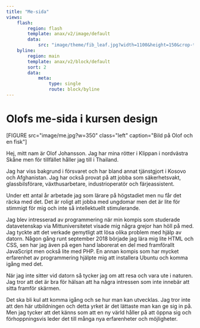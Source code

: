 ```yaml
---
title: "Me-sida"
views:
    flash:
        region: flash
        template: anax/v2/image/default
        data:
            src: "image/theme/fib_leaf.jpg?width=1100&height=150&crop-to-fit&area=0,0,30,0"
    byline:
        region: main
        template: anax/v2/block/default
        sort: 2
        data:
            meta:
                type: single
                route: block/byline
---
```

Olofs me-sida i kursen design
=========================

[FIGURE src="image/me.jpg?w=350" class="left" caption="Bild på Olof och en fisk"]

Hej, mitt nam är Olof Johansson. Jag har mina rötter i Klippan i nordvästra Skåne men för tillfället håller jag till i Thailand.

Jag har viss bakgrund i försvaret och har bland annat tjänstgjort i Kosovo och Afghanistan. Jag har också provat på att jobba som säkerhetsvakt, glassbilsförare, växthusarbetare, industrioperatör och färjeassistent.

Under ett antal år arbetade jag som lärare på högstadiet men nu får det räcka med det. Det är roligt att jobba med ungdomar men det är lite för stimmigt för mig och inte så intellektuellt stimulerande.

Jag blev intresserad av programmering när min kompis som studerade datavetenskap via Mittuniversitetet visade mig några grejor han höll på med. Jag tyckte att det verkade gemytligt att lösa olika problem med hjälp av datorn. Någon gång runt september 2018 började jag lära mig lite HTML och CSS, sen har jag även på egen hand laborerat en del med framförallt JavaScript men också lite med PHP. En annan kompis som har mycket erfarenhet av programmering hjälpte mig att installera Ubuntu och komma igång med det.

När jag inte sitter vid datorn så tycker jag om att resa och vara ute i naturen. Jag tror att det är bra för hälsan att ha några intressen som inte innebär att sitta framför skärmen.

Det ska bli kul att komma igång och se hur man kan utvecklas. Jag tror inte att den här utbildningen och detta yrket är det lättaste man kan ge sig in på. Men jag tycker att det känns som att en ny värld håller på att öppna sig och förhoppningsvis leder det till många nya erfarenheter och möjligheter.
